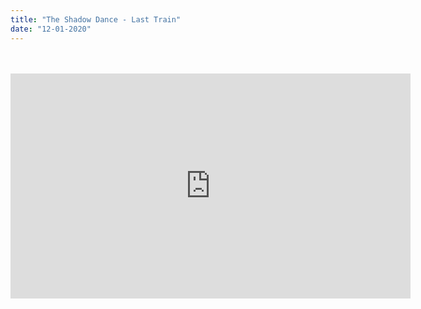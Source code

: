 ```yaml
---
title: "The Shadow Dance - Last Train"
date: "12-01-2020"
---
```


</br>
</br>



<div align="left">
   <iframe width="640" height="360" src="http://www.youtube.com/embed/FBAvW_ZcHug" frameborder="0" allowfullscreen>
   </iframe>
</div>



